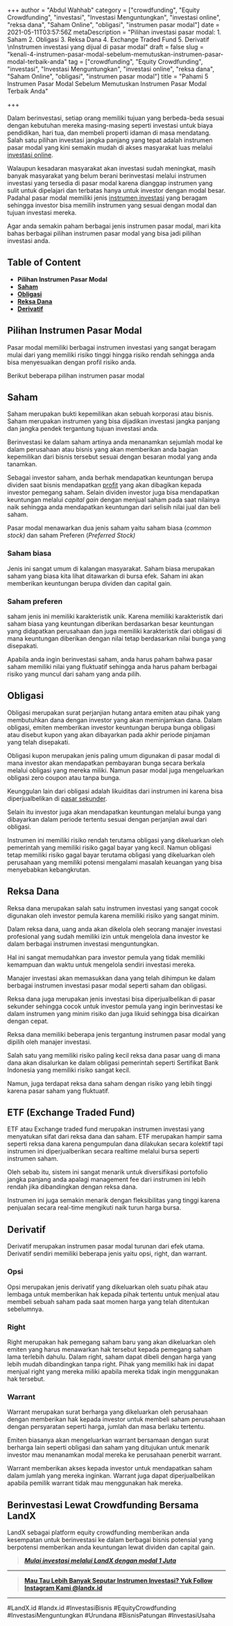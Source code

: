 +++
author = "Abdul Wahhab"
category = ["crowdfunding", "Equity Crowdfunding", "investasi", "Investasi Menguntungkan", "investasi online", "reksa dana", "Saham Online", "obligasi", "instrumen pasar modal"]
date = 2021-05-11T03:57:56Z
metaDescription = "Pilihan investasi pasar modal: 1. Saham 2. Obligasi 3. Reksa Dana 4. Exchange Traded Fund 5. Derivatif \nInstrumen investasi yang dijual di pasar modal"
draft = false
slug = "kenali-4-instrumen-pasar-modal-sebelum-memutuskan-instrumen-pasar-modal-terbaik-anda"
tag = ["crowdfunding", "Equity Crowdfunding", "investasi", "Investasi Menguntungkan", "investasi online", "reksa dana", "Saham Online", "obligasi", "instrumen pasar modal"]
title = "Pahami 5 Instrumen Pasar Modal Sebelum Memutuskan Instrumen Pasar Modal Terbaik Anda"

+++


Dalam berinvestasi, setiap orang memiliki tujuan yang berbeda-beda sesuai dengan kebutuhan mereka masing-masing seperti investasi untuk biaya pendidikan, hari tua, dan membeli properti idaman di masa mendatang. Salah satu pilihan investasi jangka panjang yang tepat adalah instrumen pasar modal yang kini semakin mudah di akses masyarakat luas melalui [investasi online](https://landx.id/).

Walaupun kesadaran masyarakat akan investasi sudah meningkat, masih banyak masyarakat yang belum berani berinvestasi melalui instrumen investasi yang tersedia di pasar modal karena dianggap instrumen yang sulit untuk dipelajari dan terbatas hanya untuk investor dengan modal besar. Padahal pasar modal memiliki jenis [instrumen investasi](https://landx.id/) yang beragam sehingga investor bisa memilih instrumen yang sesuai dengan modal dan tujuan investasi mereka.

Agar anda semakin paham berbagai jenis instrumen pasar modal, mari kita bahas berbagai pilihan instrumen pasar modal yang bisa jadi pilihan investasi anda.

## Table of Content

* **Pilihan Instrumen Pasar Modal**
* **[Saham](#saham)**
* **[Obligasi](#obligasi)**
* **[Reksa Dana](#reksa-dana)**
* **[Derivatif](#derivatif)**

## Pilihan Instrumen Pasar Modal

Pasar modal memiliki berbagai instrumen investasi yang sangat beragam mulai dari yang memiliki risiko tinggi hingga risiko rendah sehingga anda bisa menyesuaikan dengan profil risiko anda.

Berikut beberapa pilihan instrumen pasar modal

## Saham

Saham merupakan bukti kepemilikan akan sebuah korporasi atau bisnis. Saham merupakan instrumen yang bisa dijadikan investasi jangka panjang dan jangka pendek tergantung tujuan investasi anda.

Berinvestasi ke dalam saham artinya anda menanamkan sejumlah modal ke dalam perusahaan atau bisnis yang akan memberikan anda bagian kepemilikan dari bisnis tersebut sesuai dengan besaran modal yang anda tanamkan.

Sebagai investor saham, anda berhak mendapatkan keuntungan berupa dividen saat bisnis mendapatkan [profit](https://landx.id/) yang akan dibagikan kepada investor pemegang saham. Selain dividen investor juga bisa mendapatkan keuntungan melalui _capital gain_ dengan menjual saham pada saat nilainya naik sehingga anda mendapatkan keuntungan dari selisih nilai jual dan beli saham.

Pasar modal menawarkan dua jenis saham yaitu saham biasa (_common stock)_ dan saham Preferen (_Preferred Stock)_

### Saham biasa

Jenis ini sangat umum di kalangan masyarakat. Saham biasa merupakan saham yang biasa kita lihat ditawarkan di bursa efek. Saham ini akan memberikan keuntungan berupa dividen dan capital gain.

### Saham preferen

saham jenis ini memiliki karakteristik unik. Karena memiliki karakteristik dari saham biasa yang keuntungan diberikan berdasarkan besar keuntungan yang didapatkan perusahaan dan juga memiliki karakteristik dari obligasi di mana keuntungan diberikan dengan nilai tetap berdasarkan nilai bunga yang disepakati.

Apabila anda ingin berinvestasi saham, anda harus paham bahwa pasar saham memiliki nilai yang fluktuatif sehingga anda harus paham berbagai risiko yang muncul dari saham yang anda pilih.

## Obligasi

Obligasi merupakan surat perjanjian hutang antara emiten atau pihak yang membutuhkan dana dengan investor yang akan meminjamkan dana. Dalam obligasi, emiten memberikan investor keuntungan berupa bunga obligasi atau disebut kupon yang akan dibayarkan pada akhir periode pinjaman yang telah disepakati.

Obligasi kupon merupakan jenis paling umum digunakan di pasar modal di mana investor akan mendapatkan pembayaran bunga secara berkala melalui obligasi yang mereka miliki. Namun pasar modal juga mengeluarkan obligasi zero coupon atau tanpa bunga.

Keunggulan lain dari obligasi adalah likuiditas dari instrumen ini karena bisa diperjualbelikan di [pasar sekunder](https://landx.id/).

Selain itu investor juga akan mendapatkan keuntungan melalui bunga yang dibayarkan dalam periode tertentu sesuai dengan perjanjian awal dari obligasi.

Instrumen ini memiliki risiko rendah terutama obligasi yang dikeluarkan oleh pemerintah yang memiliki risiko gagal bayar yang kecil. Namun obligasi tetap memiliki risiko gagal bayar terutama obligasi yang dikeluarkan oleh perusahaan yang memiliki potensi mengalami masalah keuangan yang bisa menyebabkan kebangkrutan.

## Reksa Dana

Reksa dana merupakan salah satu instrumen investasi yang sangat cocok digunakan oleh investor pemula karena memiliki risiko yang sangat minim.

Dalam reksa dana, uang anda akan dikelola oleh seorang manajer investasi profesional yang sudah memiliki izin untuk mengelola dana investor ke dalam berbagai instrumen investasi menguntungkan.

Hal ini sangat memudahkan para investor pemula yang tidak memiliki kemampuan dan waktu untuk mengelola sendiri investasi mereka.

Manajer investasi akan memasukkan dana yang telah dihimpun ke dalam berbagai instrumen investasi pasar modal seperti saham dan obligasi.

Reksa dana juga merupakan jenis investasi bisa diperjualbelikan di pasar sekunder sehingga cocok untuk investor pemula yang ingin berinvestasi ke dalam instrumen yang minim risiko dan juga likuid sehingga bisa dicairkan dengan cepat.

Reksa dana memiliki beberapa jenis tergantung instrumen pasar modal yang dipilih oleh manajer investasi.

Salah satu yang memiliki risiko paling kecil reksa dana pasar uang di mana dana akan disalurkan ke dalam obligasi pemerintah seperti Sertifikat Bank Indonesia yang memiliki risiko sangat kecil.

Namun, juga terdapat reksa dana saham dengan risiko yang lebih tinggi karena pasar saham yang fluktuatif.

## ETF (Exchange Traded Fund)

ETF atau Exchange traded fund merupakan instrumen investasi yang menyatukan sifat dari reksa dana dan saham. ETF merupakan hampir sama seperti reksa dana karena pengumpulan dana dilakukan secara kolektif tapi instrumen ini diperjualberikan secara realtime melalui bursa seperti instrumen saham.

Oleh sebab itu,  sistem ini sangat menarik untuk diversifikasi portofolio jangka panjang anda apalagi management fee dari instrumen ini lebih rendah jika dibandingkan dengan reksa dana.

Instrumen ini juga semakin menarik dengan fleksibilitas yang tinggi karena penjualan secara real-time mengikuti naik turun harga bursa.

## Derivatif

Derivatif merupakan instrumen pasar modal turunan dari efek utama. Derivatif sendiri memiliki beberapa jenis yaitu opsi, right, dan warrant.

### Opsi

Opsi merupakan jenis derivatif yang dikeluarkan  oleh suatu pihak atau lembaga untuk memberikan hak kepada pihak tertentu untuk menjual atau membeli sebuah saham pada saat momen harga yang telah ditentukan sebelumnya.

### Right

Right merupakan hak pemegang saham baru yang akan dikeluarkan oleh emiten yang harus menawarkan hak tersebut kepada pemegang saham lama terlebih dahulu. Dalam right, saham dapat dibeli dengan harga yang lebih mudah dibandingkan tanpa right. Pihak yang memiliki hak ini dapat menjual right yang mereka miliki apabila mereka tidak ingin menggunakan hak tersebut.

### Warrant

Warrant merupakan surat berharga yang dikeluarkan oleh perusahaan dengan memberikan hak kepada investor untuk membeli saham perusahaan dengan persyaratan seperti harga, jumlah dan masa berlaku tertentu.

Emiten biasanya akan mengeluarkan warrant bersamaan dengan surat berharga lain seperti obligasi dan saham yang ditujukan untuk menarik investor mau menanamkan modal mereka ke perusahaan penerbit warrant.

Warrant memberikan akses kepada investor untuk mendapatkan saham dalam jumlah yang mereka inginkan. Warrant juga dapat diperjualbelikan apabila pemilik warrant tidak mau menggunakan hak mereka.

## Berinvestasi Lewat Crowdfunding Bersama LandX

LandX sebagai platform equity crowdfunding memberikan anda kesempatan untuk berinvestasi ke dalam berbagai bisnis potensial yang berpotensi memberikan anda keuntungan lewat dividen dan capital gain.

> _**[Mulai investasi melalui LandX dengan modal 1 Juta](https://landx.id/)**_

---

> **[Mau Tau Lebih Banyak Seputar Instrumen Investasi? Yuk Follow Instagram Kami @landx.id](https://www.instagram.com/landx.id/?utm_medium=copy_link)**

---

#LandX.id	#landx.id	#InvestasiBisnis	#EquityCrowdfunding	#InvestasiMenguntungkan	#Urundana	#BisnisPatungan	#InvestasiUsaha

